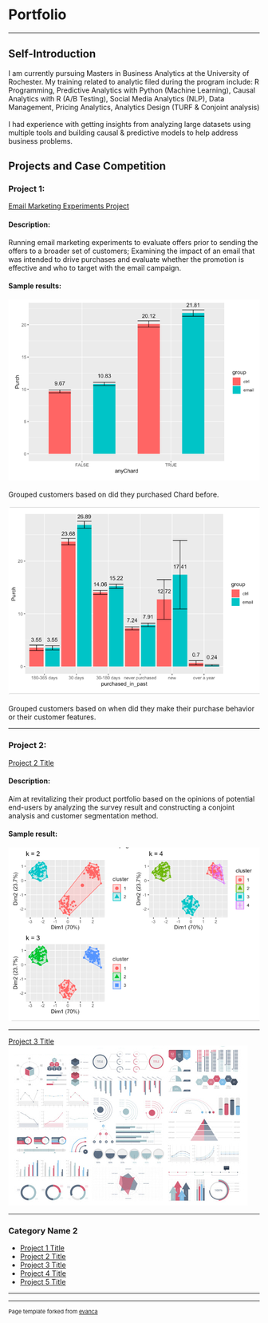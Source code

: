 # Portfolio

---

## Self-Introduction
I am currently pursuing Masters in Business Analytics at the University of Rochester. My training related to analytic filed during the program include: R Programming, Predictive Analytics with Python (Machine Learning), Causal Analytics with R (A/B Testing), Social Media Analytics (NLP), Data Management, Pricing Analytics, Analytics Design (TURF & Conjoint analysis) 
<br><br>
I had experience with getting insights from analyzing large datasets using multiple tools and building causal & predictive models to help address business problems. 



## Projects and Case Competition 

### Project 1: 
[Email Marketing Experiments Project](/sample_page)
#### Description: 
Running email marketing experiments to evaluate offers prior to sending the offers to a broader set of customers; Examining the impact of an email that was intended to drive purchases and evaluate whether the promotion is effective and who to target with the email campaign.

#### Sample results: 
<img src="images/sliec_dice_1.png"/>
<br><br>
Grouped customers based on did they purchased Chard before. 
<br><br>
<img src="images/slice_dice_2.png"/>
<br><br>
Grouped customers based on when did they make their purchase behavior or their customer features.

---
### Project 2:
[Project 2 Title](/project2)
#### Description:
Aim at revitalizing their product portfolio based on the opinions of potential end-users by analyzing the survey result and constructing a conjoint analysis and customer segmentation method. 
#### Sample result:
<img src="images/project_2_1.png?raw=true"/>

---
[Project 3 Title](http://example.com/)
<img src="images/dummy_thumbnail.jpg?raw=true"/>

---

### Category Name 2

- [Project 1 Title](http://example.com/)
- [Project 2 Title](http://example.com/)
- [Project 3 Title](http://example.com/)
- [Project 4 Title](http://example.com/)
- [Project 5 Title](http://example.com/)

---




---
<p style="font-size:11px">Page template forked from <a href="https://github.com/evanca/quick-portfolio">evanca</a></p>
<!-- Remove above link if you don't want to attibute -->
